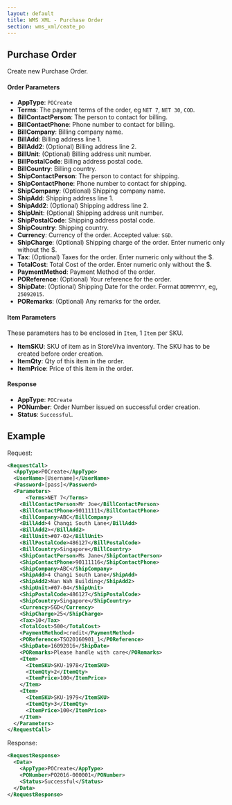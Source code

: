 ```yaml
---
layout: default
title: WMS XML - Purchase Order
section: wms_xml/ceate_po
---
```


## Purchase Order

Create new Purchase Order.

#### Order Parameters
- **AppType**: ```POCreate```
- **Terms**: The payment terms of the order, eg ```NET 7```, ```NET 30```, ```COD```.
- **BillContactPerson**: The person to contact for billing.
- **BillContactPhone**: Phone number to contact for billing.
- **BillCompany**: Billing company name.
- **BillAdd**: Billing address line 1.
- **BillAdd2**: (Optional) Billing address line 2.
- **BillUnit**:  (Optional) Billing address unit number.
- **BillPostalCode**: Billing address postal code.
- **BillCountry**: Billing country.
- **ShipContactPerson**: The person to contact for shipping.
- **ShipContactPhone**: Phone number to contact for shipping.
- **ShipCompany**:  (Optional) Shipping company name.
- **ShipAdd**: Shipping address line 1.
- **ShipAdd2**: (Optional) Shipping address line 2.
- **ShipUnit**:  (Optional) Shipping address unit number.
- **ShipPostalCode**: Shipping address postal code.
- **ShipCountry**: Shipping country.
- **Currency**: Currency of the order. Accepted value: ```SGD```.
- **ShipCharge**: (Optional) Shipping charge of the order. Enter numeric only without the $.
- **Tax**: (Optional) Taxes for the order. Enter numeric only without the $.
- **TotalCost**: Total Cost of the order. Enter numeric only without the $.
- **PaymentMethod**: Payment Method of the order.
- **POReference**: (Optional) Your reference for the order.
- **ShipDate**: (Optional) Shipping Date for the order. Format ```DDMMYYYY```, eg, ```25092015```.
- **PORemarks**: (Optional) Any remarks for the order.

#### Item Parameters

These parameters has to be enclosed in ```Item```, 1 ```Item``` per SKU.
- **ItemSKU**: SKU of item as in StoreViva inventory. The SKU has to be created before order creation.
- **ItemQty**: Qty of this item in the order.
- **ItemPrice**: Price of this item in the order.

#### Response
- **AppType**: ```POCreate```
- **PONumber**: Order Number issued on successful order creation.
- **Status**: ```Successful```.

## Example

Request:

```xml
<RequestCall>
  <AppType>POCreate</AppType>
  <UserName>[Username]</UserName>
  <Password>[pass]</Password>
  <Parameters>
	  <Terms>NET 7</Terms>
    <BillContactPerson>Mr Joe</BillContactPerson>
    <BillContactPhone>90111111</BillContactPhone>
    <BillCompany>ABC</BillCompany>
    <BillAdd>4 Changi South Lane</BillAdd>
    <BillAdd2></BillAdd2>
    <BillUnit>#07-02</BillUnit>
    <BillPostalCode>486127</BillPostalCode>
    <BillCountry>Singapore</BillCountry>
    <ShipContactPerson>Ms Jane</ShipContactPerson>
    <ShipContactPhone>90111116</ShipContactPhone>
    <ShipCompany>ABC</ShipCompany>
    <ShipAdd>4 Changi South Lane</ShipAdd>
    <ShipAdd2>Nan Wah Building</ShipAdd2>
    <ShipUnit>#07-04</ShipUnit>
    <ShipPostalCode>486127</ShipPostalCode>
    <ShipCountry>Singapore</ShipCountry>
    <Currency>SGD</Currency>
    <ShipCharge>25</ShipCharge>
    <Tax>10</Tax>
    <TotalCost>500</TotalCost>
    <PaymentMethod>credit</PaymentMethod>
    <POReference>TSO20160901_1</POReference>
    <ShipDate>16092016</ShipDate>
    <PORemarks>Please handle with care</PORemarks>
    <Item>
      <ItemSKU>SKU-1978</ItemSKU>
      <ItemQty>2</ItemQty>
      <ItemPrice>100</ItemPrice>
    </Item>
    <Item>
      <ItemSKU>SKU-1979</ItemSKU>
      <ItemQty>3</ItemQty>
      <ItemPrice>100</ItemPrice>
    </Item>
  </Parameters>
</RequestCall>
```

Response:

```xml
<RequestResponse>
  <Data>
   	<AppType>POCreate</AppType>
   	<PONumber>PO2016-000001</PONumber>
   	<Status>Successful</Status>
  </Data>
</RequestResponse>
```
